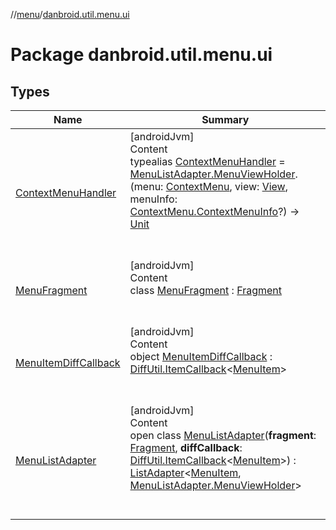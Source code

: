 //[menu](../index.md)/[danbroid.util.menu.ui](index.md)



# Package danbroid.util.menu.ui  


## Types  
  
|  Name|  Summary| 
|---|---|
| <a name="danbroid.util.menu.ui/ContextMenuHandler///PointingToDeclaration/"></a>[ContextMenuHandler](index.md#%5Bdanbroid.util.menu.ui%2FContextMenuHandler%2F%2F%2FPointingToDeclaration%2F%5D%2FClasslikes%2F-344035860)| <a name="danbroid.util.menu.ui/ContextMenuHandler///PointingToDeclaration/"></a>[androidJvm]  <br>Content  <br>typealias [ContextMenuHandler](index.md#%5Bdanbroid.util.menu.ui%2FContextMenuHandler%2F%2F%2FPointingToDeclaration%2F%5D%2FClasslikes%2F-344035860) = [MenuListAdapter.MenuViewHolder](-menu-list-adapter/-menu-view-holder/index.md).(menu: [ContextMenu](https://developer.android.com/reference/kotlin/android/view/ContextMenu.html), view: [View](https://developer.android.com/reference/kotlin/android/view/View.html), menuInfo: [ContextMenu.ContextMenuInfo](https://developer.android.com/reference/kotlin/android/view/ContextMenu.ContextMenuInfo.html)?) -> [Unit](https://kotlinlang.org/api/latest/jvm/stdlib/kotlin/-unit/index.html)  <br><br><br>
| <a name="danbroid.util.menu.ui/MenuFragment///PointingToDeclaration/"></a>[MenuFragment](-menu-fragment/index.md)| <a name="danbroid.util.menu.ui/MenuFragment///PointingToDeclaration/"></a>[androidJvm]  <br>Content  <br>class [MenuFragment](-menu-fragment/index.md) : [Fragment](https://developer.android.com/reference/kotlin/androidx/fragment/app/Fragment.html)  <br><br><br>
| <a name="danbroid.util.menu.ui/MenuItemDiffCallback///PointingToDeclaration/"></a>[MenuItemDiffCallback](-menu-item-diff-callback/index.md)| <a name="danbroid.util.menu.ui/MenuItemDiffCallback///PointingToDeclaration/"></a>[androidJvm]  <br>Content  <br>object [MenuItemDiffCallback](-menu-item-diff-callback/index.md) : [DiffUtil.ItemCallback](https://developer.android.com/reference/kotlin/androidx/recyclerview/widget/DiffUtil.ItemCallback.html)<[MenuItem](../danbroid.util.menu/-menu-item/index.md)>   <br><br><br>
| <a name="danbroid.util.menu.ui/MenuListAdapter///PointingToDeclaration/"></a>[MenuListAdapter](-menu-list-adapter/index.md)| <a name="danbroid.util.menu.ui/MenuListAdapter///PointingToDeclaration/"></a>[androidJvm]  <br>Content  <br>open class [MenuListAdapter](-menu-list-adapter/index.md)(**fragment**: [Fragment](https://developer.android.com/reference/kotlin/androidx/fragment/app/Fragment.html), **diffCallback**: [DiffUtil.ItemCallback](https://developer.android.com/reference/kotlin/androidx/recyclerview/widget/DiffUtil.ItemCallback.html)<[MenuItem](../danbroid.util.menu/-menu-item/index.md)>) : [ListAdapter](https://developer.android.com/reference/kotlin/androidx/recyclerview/widget/ListAdapter.html)<[MenuItem](../danbroid.util.menu/-menu-item/index.md), [MenuListAdapter.MenuViewHolder](-menu-list-adapter/-menu-view-holder/index.md)>   <br><br><br>

